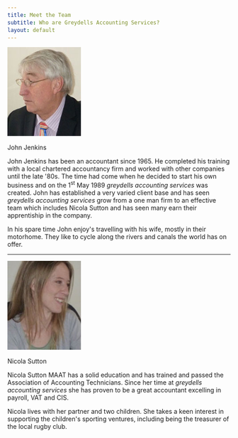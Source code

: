 ```yaml
---
title: Meet the Team
subtitle: Who are Greydells Accounting Services?
layout: default
---
```


![John Jenkins](images/John.jpg)
<figcaption>John Jenkins</figcaption>

John Jenkins has been an accountant since 1965.  He completed his training with a local chartered accountancy firm and worked with other companies until the late '80s. The time had come when he decided to start his own business and on the 1<sup>st</sup> May 1989 *greydells accounting services* was created. John has established a very varied client base and has seen *greydells accounting services* grow from a one man firm to an effective team which includes Nicola Sutton and has seen many earn their apprentiship in the company.

In his spare time John enjoy's travelling with his wife, mostly in their motorhome.  They like to cycle along the rivers and canals the world has on offer.

---

![Nicola Sutton](images/Nikki.jpg)
<figcaption>Nicola Sutton</figcaption>

Nicola Sutton MAAT has a solid education and has trained and passed the Association of Accounting Technicians.  Since her time at *greydells accounting services* she has proven to be a great accountant excelling in payroll, VAT and CIS.

Nicola lives with her partner and two children.  She takes a keen interest in supporting the children's sporting ventures, including being the treasurer of the local rugby club.